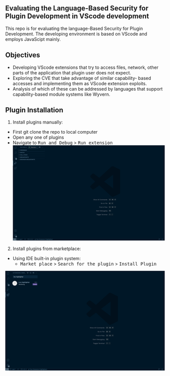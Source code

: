 ## Evaluating the Language-Based Security for Plugin Development in VScode development

This repo is for evaluating the language-Based Security for Plugin Development. The developing environment is based on VScode and employs JavaScipt mainly.

## Objectives
* Developing VScode extensions that try to access files, network, other parts of the application that plugin user does not expect.
* Exploring the CVE that take advantage of similar capability- based accesses and implementing them as VScode extension exploits.
* Analysis of which of these can be addressed by languages that support capability-based module systems like Wyvern.


## Plugin Installation
1. Install plugins manually:
- First git clone the repo to local computer
- Open any one of plugins
- Navigate to <kbd>Run and Debug</kbd> > <kbd>Run extension</kbd>
![vscoderun](/screenshots/vscoderun.png)

2. Install plugins from marketplace:
- Using IDE built-in plugin system:
  - <kbd>Market place</kbd> > <kbd>Search for the plugin</kbd> > <kbd>Install Plugin</kbd>

![vscodePlugin](/screenshots/vscodePlugin.png)






